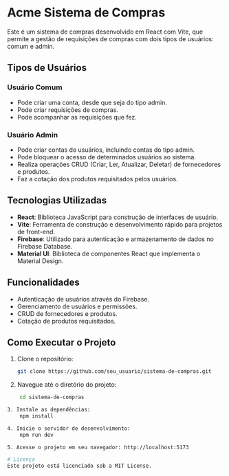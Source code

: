 # Acme Sistema de Compras

Este é um sistema de compras desenvolvido em React com Vite, que permite a gestão de requisições de compras com dois tipos de usuários: comum e admin.

## Tipos de Usuários

### Usuário Comum
- Pode criar uma conta, desde que seja do tipo admin.
- Pode criar requisições de compras.
- Pode acompanhar as requisições que fez.

### Usuário Admin
- Pode criar contas de usuários, incluindo contas do tipo admin.
- Pode bloquear o acesso de determinados usuários ao sistema.
- Realiza operações CRUD (Criar, Ler, Atualizar, Deletar) de fornecedores e produtos.
- Faz a cotação dos produtos requisitados pelos usuários.

## Tecnologias Utilizadas
- **React**: Biblioteca JavaScript para construção de interfaces de usuário.
- **Vite**: Ferramenta de construção e desenvolvimento rápido para projetos de front-end.
- **Firebase**: Utilizado para autenticação e armazenamento de dados no Firebase Database.
- **Material UI**: Biblioteca de componentes React que implementa o Material Design.

## Funcionalidades
- Autenticação de usuários através do Firebase.
- Gerenciamento de usuários e permissões.
- CRUD de fornecedores e produtos.
- Cotação de produtos requisitados.

## Como Executar o Projeto

1. Clone o repositório:
   ```bash
   git clone https://github.com/seu_usuario/sistema-de-compras.git


2. Navegue até o diretório do projeto:
```bash
    cd sistema-de-compras

3. Instale as dependências:
    npm install

4. Inicie o servidor de desenvolvimento:
    npm run dev

5. Acesse o projeto em seu navegador: http://localhost:5173

# Licença
Este projeto está licenciado sob a MIT License. 
